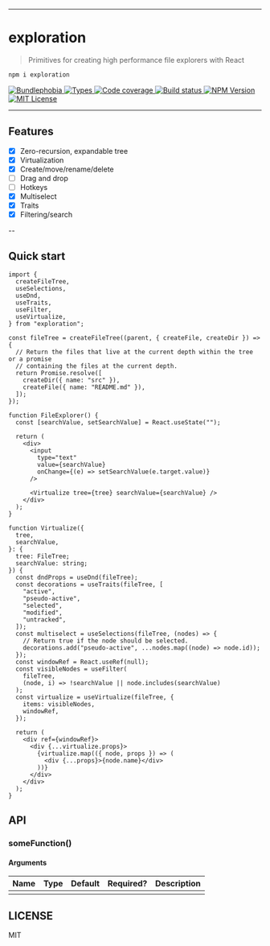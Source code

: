 <hr/>

# exploration

> Primitives for creating high performance file explorers with React

```sh
npm i exploration
```

<p>
  <a href="https://bundlephobia.com/result?p=exploration">
    <img alt="Bundlephobia" src="https://img.shields.io/bundlephobia/minzip/exploration?style=for-the-badge&labelColor=24292e">
  </a>
  <a aria-label="Types" href="https://www.npmjs.com/package/exploration">
    <img alt="Types" src="https://img.shields.io/npm/types/exploration?style=for-the-badge&labelColor=24292e">
  </a>
  <a aria-label="Code coverage report" href="https://codecov.io/gh/jaredLunde/exploration">
    <img alt="Code coverage" src="https://img.shields.io/codecov/c/gh/jaredLunde/exploration?style=for-the-badge&labelColor=24292e">
  </a>
  <a aria-label="Build status" href="https://github.com/jaredLunde/exploration/actions/workflows/release.yml">
    <img alt="Build status" src="https://img.shields.io/github/workflow/status/jaredLunde/exploration/release/main?style=for-the-badge&labelColor=24292e">
  </a>
  <a aria-label="NPM version" href="https://www.npmjs.com/package/exploration">
    <img alt="NPM Version" src="https://img.shields.io/npm/v/exploration?style=for-the-badge&labelColor=24292e">
  </a>
  <a aria-label="License" href="https://jaredlunde.mit-license.org/">
    <img alt="MIT License" src="https://img.shields.io/npm/l/exploration?style=for-the-badge&labelColor=24292e">
  </a>
</p>

---

## Features

- [x] Zero-recursion, expandable tree
- [x] Virtualization
- [x] Create/move/rename/delete
- [ ] Drag and drop
- [ ] Hotkeys
- [x] Multiselect
- [x] Traits
- [x] Filtering/search

--

## Quick start

```tsx
import {
  createFileTree,
  useSelections,
  useDnd,
  useTraits,
  useFilter,
  useVirtualize,
} from "exploration";

const fileTree = createFileTree((parent, { createFile, createDir }) => {
  // Return the files that live at the current depth within the tree or a promise
  // containing the files at the current depth.
  return Promise.resolve([
    createDir({ name: "src" }),
    createFile({ name: "README.md" }),
  ]);
});

function FileExplorer() {
  const [searchValue, setSearchValue] = React.useState("");

  return (
    <div>
      <input
        type="text"
        value={searchValue}
        onChange={(e) => setSearchValue(e.target.value)}
      />

      <Virtualize tree={tree} searchValue={searchValue} />
    </div>
  );
}

function Virtualize({
  tree,
  searchValue,
}: {
  tree: FileTree;
  searchValue: string;
}) {
  const dndProps = useDnd(fileTree);
  const decorations = useTraits(fileTree, [
    "active",
    "pseudo-active",
    "selected",
    "modified",
    "untracked",
  ]);
  const multiselect = useSelections(fileTree, (nodes) => {
    // Return true if the node should be selected.
    decorations.add("pseudo-active", ...nodes.map((node) => node.id));
  });
  const windowRef = React.useRef(null);
  const visibleNodes = useFilter(
    fileTree,
    (node, i) => !searchValue || node.includes(searchValue)
  );
  const virtualize = useVirtualize(fileTree, {
    items: visibleNodes,
    windowRef,
  });

  return (
    <div ref={windowRef}>
      <div {...virtualize.props}>
        {virtualize.map(({ node, props }) => (
          <div {...props}>{node.name}</div>
        ))}
      </div>
    </div>
  );
}
```

## API

### someFunction()

#### Arguments

| Name | Type | Default | Required? | Description |
| ---- | ---- | ------- | --------- | ----------- |
|      |      |         |           |             |

## LICENSE

MIT
